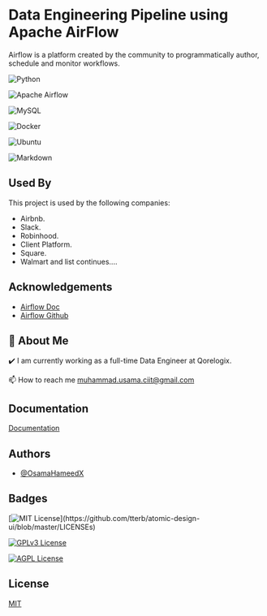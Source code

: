 
# Data Engineering Pipeline using Apache AirFlow

Airflow is a platform created by the community to programmatically author, schedule and monitor workflows.


![Python](https://img.shields.io/badge/python-3670A0?style=for-the-badge&logo=python&logoColor=ffdd54)

![Apache Airflow](https://img.shields.io/badge/Apache%20Airflow-017CEE?style=for-the-badge&logo=Apache%20Airflow&logoColor=white)

![MySQL](https://img.shields.io/badge/mysql-%2300f.svg?style=for-the-badge&logo=mysql&logoColor=white)

![Docker](https://img.shields.io/badge/docker-%230db7ed.svg?style=for-the-badge&logo=docker&logoColor=white)

![Ubuntu](https://img.shields.io/badge/Ubuntu-E95420?style=for-the-badge&logo=ubuntu&logoColor=white)

![Markdown](https://img.shields.io/badge/markdown-%23000000.svg?style=for-the-badge&logo=markdown&logoColor=white)


## Used By

This project is used by the following companies:
- Airbnb.
- Slack.
- Robinhood.
- Client Platform.
- Square.
- Walmart and list continues....

  
## Acknowledgements

 - [Airflow Doc](https://airflow.apache.org/docs/apache-airflow/stable/)
 - [Airflow Github](https://github.com/apache/airflow)
 
  
## 🚀 About Me

✔️ I am currently working as a full-time Data Engineer at Qorelogix.

📫 How to reach me muhammad.usama.ciit@gmail.com

  
## Documentation

[Documentation](https://airflow.apache.org/docs/apache-airflow/stable/)

  
## Authors

- [@OsamaHameedX](https://github.com/osamahameedX)

  
## Badges



[![MIT License](https://img.shields.io/apm/l/atomic-design-ui.svg?)](https://github.com/tterb/atomic-design-ui/blob/master/LICENSEs) 


[![GPLv3 License](https://img.shields.io/badge/License-GPL%20v3-yellow.svg)](https://opensource.org/licenses/)  


[![AGPL License](https://img.shields.io/badge/license-AGPL-blue.svg)](http://www.gnu.org/licenses/agpl-3.0)

  

## License

[MIT](https://choosealicense.com/licenses/mit/)

  